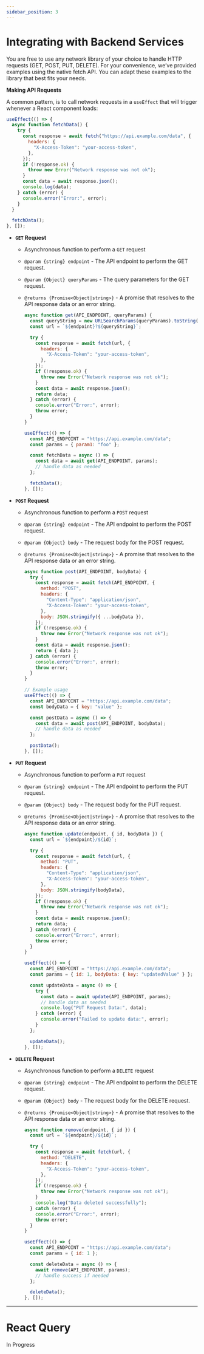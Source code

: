 ```yaml
---
sidebar_position: 3
---
```


# Integrating with Backend Services

You are free to use any network library of your choice to handle HTTP requests (GET, POST, PUT, DELETE). For your convenience, we’ve provided examples using the native fetch API. You can adapt these examples to the library that best fits your needs.

**Making API Requests**

A common pattern, is to call network requests in a `useEffect` that will trigger whenever a React component loads:

```jsx
useEffect(() => {
  async function fetchData() {
    try {
      const response = await fetch("https://api.example.com/data", {
        headers: {
          "X-Access-Token": "your-access-token",
        },
      });
      if (!response.ok) {
        throw new Error("Network response was not ok");
      }
      const data = await response.json();
      console.log(data);
    } catch (error) {
      console.error("Error:", error);
    }
  }

  fetchData();
}, []);
```

- **`GET` Request**

  - Asynchronous function to perform a `GET` request
  - `@param {string} endpoint` - The API endpoint to perform the GET request.
  - `@param {Object} queryParams` - The query parameters for the GET request.
  - `@returns {Promise<Object|string>}` - A promise that resolves to the API response data or an error string.

    ```js
    async function get(API_ENDPOINT, queryParams) {
      const queryString = new URLSearchParams(queryParams).toString();
      const url = `${endpoint}?${queryString}`;

      try {
        const response = await fetch(url, {
          headers: {
            "X-Access-Token": "your-access-token",
          },
        });
        if (!response.ok) {
          throw new Error("Network response was not ok");
        }
        const data = await response.json();
        return data;
      } catch (error) {
        console.error("Error:", error);
        throw error;
      }
    }

    useEffect(() => {
      const API_ENDPOINT = "https://api.example.com/data";
      const params = { param1: "foo" };

      const fetchData = async () => {
        const data = await get(API_ENDPOINT, params);
        // handle data as needed
      };

      fetchData();
    }, []);
    ```

- **`POST` Request**

  - Asynchronous function to perform a `POST` request
  - `@param {string} endpoint` - The API endpoint to perform the POST request.
  - `@param {Object} body` - The request body for the POST request.
  - `@returns {Promise<Object|string>}` - A promise that resolves to the API response data or an error string.

    ```jsx
    async function post(API_ENDPOINT, bodyData) {
      try {
        const response = await fetch(API_ENDPOINT, {
          method: "POST",
          headers: {
            "Content-Type": "application/json",
            "X-Access-Token": "your-access-token",
          },
          body: JSON.stringify({ ...bodyData }),
        });
        if (!response.ok) {
          throw new Error("Network response was not ok");
        }
        const data = await response.json();
        return { data };
      } catch (error) {
        console.error("Error:", error);
        throw error;
      }
    }

    // Example usage
    useEffect(() => {
      const API_ENDPOINT = "https://api.example.com/data";
      const bodyData = { key: "value" };

      const postData = async () => {
        const data = await post(API_ENDPOINT, bodyData);
        // handle data as needed
      };

      postData();
    }, []);
    ```

- **`PUT` Request**

  - Asynchronous function to perform a `PUT` request
  - `@param {string} endpoint` - The API endpoint to perform the PUT request.
  - `@param {Object} body` - The request body for the PUT request.
  - `@returns {Promise<Object|string>}` - A promise that resolves to the API response data or an error string.

    ```jsx
    async function update(endpoint, { id, bodyData }) {
      const url = `${endpoint}/${id}`;

      try {
        const response = await fetch(url, {
          method: "PUT",
          headers: {
            "Content-Type": "application/json",
            "X-Access-Token": "your-access-token",
          },
          body: JSON.stringify(bodyData),
        });
        if (!response.ok) {
          throw new Error("Network response was not ok");
        }
        const data = await response.json();
        return data;
      } catch (error) {
        console.error("Error:", error);
        throw error;
      }
    }

    useEffect(() => {
      const API_ENDPOINT = "https://api.example.com/data";
      const params = { id: 1, bodyData: { key: "updatedValue" } };

      const updateData = async () => {
        try {
          const data = await update(API_ENDPOINT, params);
          // handle data as needed
          console.log("PUT Request Data:", data);
        } catch (error) {
          console.error("Failed to update data:", error);
        }
      };

      updateData();
    }, []);
    ```

- **`DELETE` Request**

  - Asynchronous function to perform a `DELETE` request
  - `@param {string} endpoint` - The API endpoint to perform the DELETE request.
  - `@param {Object} body` - The request body for the DELETE request.
  - `@returns {Promise<Object|string>}` - A promise that resolves to the API response data or an error string.

    ```jsx
    async function remove(endpoint, { id }) {
      const url = `${endpoint}/${id}`;

      try {
        const response = await fetch(url, {
          method: "DELETE",
          headers: {
            "X-Access-Token": "your-access-token",
          },
        });
        if (!response.ok) {
          throw new Error("Network response was not ok");
        }
        console.log("Data deleted successfully");
      } catch (error) {
        console.error("Error:", error);
        throw error;
      }
    }

    useEffect(() => {
      const API_ENDPOINT = "https://api.example.com/data";
      const params = { id: 1 };

      const deleteData = async () => {
        await remove(API_ENDPOINT, params);
        // handle success if needed
      };

      deleteData();
    }, []);
    ```
---

# React Query

In Progress
